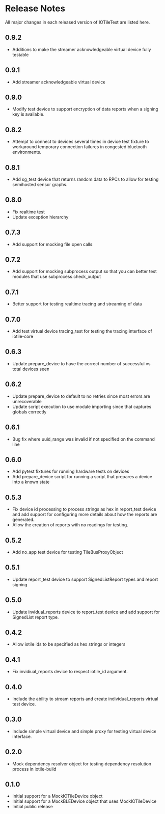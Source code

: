 # Release Notes

All major changes in each released version of IOTileTest are listed here.

## 0.9.2

- Additions to make the streamer acknowledgeable virtual device fully testable

## 0.9.1

- Add streamer acknowledgeable virtual device

## 0.9.0

- Modify test device to support encryption of data reports when a signing key
  is available.

## 0.8.2

- Attempt to connect to devices several times in device test fixture to workaround
  temporary connection failures in congested bluetooth environments.

## 0.8.1

- Add sg_test device that returns random data to RPCs to allow for testing semihosted
  sensor graphs.

## 0.8.0

- Fix realtime test
- Update exception hierarchy

## 0.7.3

- Add support for mocking file open calls

## 0.7.2

- Add support for mocking subprocess output so that you can better test modules that
  use subprocess.check_output

## 0.7.1

- Better support for testing realtime tracing and streaming of data

## 0.7.0

- Add test virtual device tracing_test for testing the tracing interface of iotile-core

## 0.6.3

- Update prepare_device to have the correct number of successful vs total devices seen

## 0.6.2

- Update prepare_device to default to no retries since most errors are unrecoverable
- Update script execution to use module importing since that captures globals correctly

## 0.6.1

- Bug fix where uuid_range was invalid if not specified on the command line

## 0.6.0

- Add pytest fixtures for running hardware tests on devices
- Add prepare_device script for running a script that prepares a device into a
  known state

## 0.5.3

- Fix device id processing to process strings as hex in report_test device and
  add support for configuring more details about how the reports are generated.
- Allow the creation of reports with no readings for testing.

## 0.5.2

- Add no_app test device for testing TileBusProxyObject

## 0.5.1

- Update report_test device to support SignedListReport types and report signing

## 0.5.0

- Update invidual_reports device to report_test device and add support for SignedList
  report type.

## 0.4.2

- Allow iotile ids to be specified as hex strings or integers

## 0.4.1

- Fix invidiual_reports device to respect iotile_id argument.

## 0.4.0

- Include the ability to stream reports and create individual_reports virtual
  test device.

## 0.3.0

- Include simple virtual device and simple proxy for testing virtual device
  interface.

## 0.2.0

- Mock dependency resolver object for testing dependency resolution process
  in iotile-build

## 0.1.0

- Initial support for a MockIOTileDevice object
- Initial support for a MockBLEDevice object that uses MockIOTileDevice
- Initial public release
